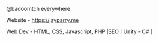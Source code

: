 @badoomtch everywhere

Website - https://jayparry.me

Web Dev - HTML, CSS, Javascript, PHP |SEO | Unity - C# | 
